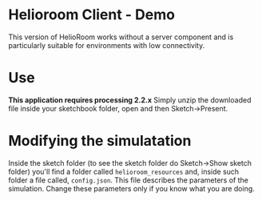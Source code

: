 # Helioroom Client - Demo
This version of HelioRoom works without a server component and is particularly suitable for environments with low connectivity.

# Use
**This application requires processing 2.2.x**
Simply unzip the downloaded file inside your sketchbook folder, open and then Sketch→Present.

# Modifying the simulatation
Inside the sketch folder (to see the sketch folder do Sketch→Show sketch folder) you'll find a folder called `helioroom_resources` and, inside such folder a file called, `config.json`. This file describes the parameters of the simulation. Change these parameters only if you know what you are doing.
